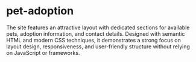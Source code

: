 # pet-adoption
The site features an attractive layout with dedicated sections for available pets, adoption information, and contact details. Designed with semantic HTML and modern CSS techniques, it demonstrates a strong focus on layout design, responsiveness, and user-friendly structure without relying on JavaScript or frameworks.
